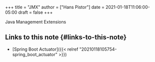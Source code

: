 +++
title = "JMX"
author = ["Hans Pistor"]
date = 2021-01-18T11:06:00-05:00
draft = false
+++

Java Management Extensions


## Links to this note {#links-to-this-note}

-   [Spring Boot Actuator]({{< relref "20210118105754-spring_boot_actuator" >}})
